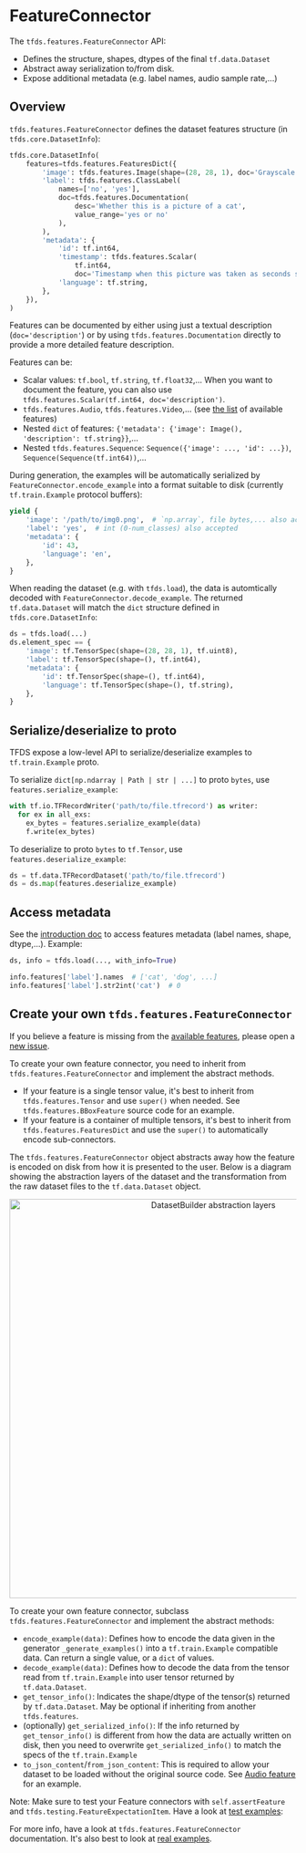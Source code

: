 # FeatureConnector

The `tfds.features.FeatureConnector` API:

*   Defines the structure, shapes, dtypes of the final `tf.data.Dataset`
*   Abstract away serialization to/from disk.
*   Expose additional metadata (e.g. label names, audio sample rate,...)

## Overview

`tfds.features.FeatureConnector` defines the dataset features structure (in
`tfds.core.DatasetInfo`):

```python
tfds.core.DatasetInfo(
    features=tfds.features.FeaturesDict({
        'image': tfds.features.Image(shape=(28, 28, 1), doc='Grayscale image'),
        'label': tfds.features.ClassLabel(
            names=['no', 'yes'],
            doc=tfds.features.Documentation(
                desc='Whether this is a picture of a cat',
                value_range='yes or no'
            ),
        ),
        'metadata': {
            'id': tf.int64,
            'timestamp': tfds.features.Scalar(
                tf.int64,
                doc='Timestamp when this picture was taken as seconds since epoch'),
            'language': tf.string,
        },
    }),
)
```

Features can be documented by either using just a textual description
(`doc='description'`) or by using `tfds.features.Documentation` directly to
provide a more detailed feature description.

Features can be:

*   Scalar values: `tf.bool`, `tf.string`, `tf.float32`,... When you want to
    document the feature, you can also use `tfds.features.Scalar(tf.int64,
    doc='description')`.
*   `tfds.features.Audio`, `tfds.features.Video`,... (see
    [the list](https://www.tensorflow.org/datasets/api_docs/python/tfds/features?version=nightly)
    of available features)
*   Nested `dict` of features: `{'metadata': {'image': Image(), 'description':
    tf.string}}`,...
*   Nested `tfds.features.Sequence`: `Sequence({'image': ..., 'id': ...})`,
    `Sequence(Sequence(tf.int64))`,...

During generation, the examples will be automatically serialized by
`FeatureConnector.encode_example` into a format suitable to disk (currently
`tf.train.Example` protocol buffers):

```python
yield {
    'image': '/path/to/img0.png',  # `np.array`, file bytes,... also accepted
    'label': 'yes',  # int (0-num_classes) also accepted
    'metadata': {
        'id': 43,
        'language': 'en',
    },
}
```

When reading the dataset (e.g. with `tfds.load`), the data is automtically
decoded with `FeatureConnector.decode_example`. The returned `tf.data.Dataset`
will match the `dict` structure defined in `tfds.core.DatasetInfo`:

```python
ds = tfds.load(...)
ds.element_spec == {
    'image': tf.TensorSpec(shape=(28, 28, 1), tf.uint8),
    'label': tf.TensorSpec(shape=(), tf.int64),
    'metadata': {
        'id': tf.TensorSpec(shape=(), tf.int64),
        'language': tf.TensorSpec(shape=(), tf.string),
    },
}
```

## Serialize/deserialize to proto

TFDS expose a low-level API to serialize/deserialize examples to
`tf.train.Example` proto.

To serialize `dict[np.ndarray | Path | str | ...]` to proto `bytes`, use
`features.serialize_example`:

```python
with tf.io.TFRecordWriter('path/to/file.tfrecord') as writer:
  for ex in all_exs:
    ex_bytes = features.serialize_example(data)
    f.write(ex_bytes)
```

To deserialize to proto `bytes` to `tf.Tensor`, use
`features.deserialize_example`:

```python
ds = tf.data.TFRecordDataset('path/to/file.tfrecord')
ds = ds.map(features.deserialize_example)
```

## Access metadata

See the
[introduction doc](https://www.tensorflow.org/datasets/overview#access_the_dataset_metadata)
to access features metadata (label names, shape, dtype,...). Example:

```python
ds, info = tfds.load(..., with_info=True)

info.features['label'].names  # ['cat', 'dog', ...]
info.features['label'].str2int('cat')  # 0
```

## Create your own `tfds.features.FeatureConnector`

If you believe a feature is missing from the
[available features](https://www.tensorflow.org/datasets/api_docs/python/tfds/features#classes),
please open a [new issue](https://github.com/tensorflow/datasets/issues).

To create your own feature connector, you need to inherit from
`tfds.features.FeatureConnector` and implement the abstract methods.

*   If your feature is a single tensor value, it's best to inherit from
    `tfds.features.Tensor` and use `super()` when needed. See
    `tfds.features.BBoxFeature` source code for an example.
*   If your feature is a container of multiple tensors, it's best to inherit
    from `tfds.features.FeaturesDict` and use the `super()` to automatically
    encode sub-connectors.

The `tfds.features.FeatureConnector` object abstracts away how the feature is
encoded on disk from how it is presented to the user. Below is a diagram showing
the abstraction layers of the dataset and the transformation from the raw
dataset files to the `tf.data.Dataset` object.

<p align="center">
  <img src="dataset_layers.png" alt="DatasetBuilder abstraction layers" width="700"/>
</p>

To create your own feature connector, subclass `tfds.features.FeatureConnector`
and implement the abstract methods:

*   `encode_example(data)`: Defines how to encode the data given in the
    generator `_generate_examples()` into a `tf.train.Example` compatible data.
    Can return a single value, or a `dict` of values.
*   `decode_example(data)`: Defines how to decode the data from the tensor read
    from `tf.train.Example` into user tensor returned by `tf.data.Dataset`.
*   `get_tensor_info()`: Indicates the shape/dtype of the tensor(s) returned by
    `tf.data.Dataset`. May be optional if inheriting from another
    `tfds.features`.
*   (optionally) `get_serialized_info()`: If the info returned by
    `get_tensor_info()` is different from how the data are actually written on
    disk, then you need to overwrite `get_serialized_info()` to match the specs
    of the `tf.train.Example`
*   `to_json_content`/`from_json_content`: This is required to allow your
    dataset to be loaded without the original source code. See
    [Audio feature](https://github.com/tensorflow/datasets/blob/65a76cb53c8ff7f327a3749175bc4f8c12ff465e/tensorflow_datasets/core/features/audio_feature.py#L121)
    for an example.

Note: Make sure to test your Feature connectors with `self.assertFeature` and
`tfds.testing.FeatureExpectationItem`. Have a look at
[test examples](https://github.com/tensorflow/datasets/tree/master/tensorflow_datasets/core/features/image_feature_test.py):

For more info, have a look at `tfds.features.FeatureConnector` documentation.
It's also best to look at
[real examples](https://github.com/tensorflow/datasets/tree/master/tensorflow_datasets/core/features).

